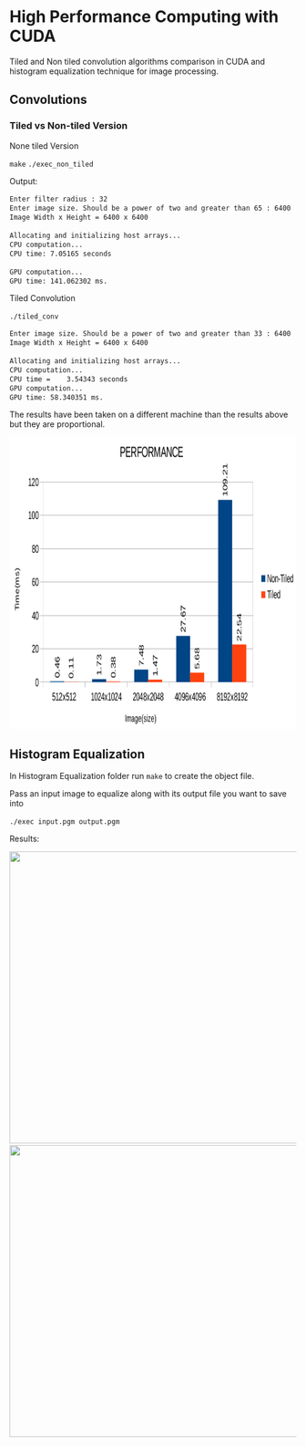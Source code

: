 # High Performance Computing  with CUDA
 Tiled and Non tiled convolution algorithms comparison in CUDA and histogram equalization technique for image processing. 
## Convolutions

### Tiled vs Non-tiled Version

None tiled Version

`make` 
`./exec_non_tiled`

Output:
```
Enter filter radius : 32
Enter image size. Should be a power of two and greater than 65 : 6400
Image Width x Height = 6400 x 6400

Allocating and initializing host arrays...
CPU computation...
CPU time: 7.05165 seconds

GPU computation...
GPU time: 141.062302 ms.
```

Tiled Convolution 

`./tiled_conv`

```
Enter image size. Should be a power of two and greater than 33 : 6400
Image Width x Height = 6400 x 6400

Allocating and initializing host arrays...
CPU computation...
CPU time =    3.54343 seconds
GPU computation...
GPU time: 58.340351 ms.
```

The results have been taken on a different machine than the results above but they are proportional.

<img src="https://github.com/dimimal/High_Performance_Computing/blob/master/Convolutions/Results.png" width="512" height="512" />

## Histogram Equalization
In Histogram Equalization folder run `make` to create the object file.

Pass an input image to equalize along with its output file you want to save into
 
`./exec input.pgm output.pgm`

Results:

<img src="https://github.com/dimimal/High_Performance_Computing/tree/master/Histogram_Equalization/images/planet_surface.pgm" width="512" height="512" />

<img src="https://github.com/dimimal/High_Performance_Computing/blob/master/Histogram_Equalization/images/processedPlanet.pgm" width="512" height="512" />
